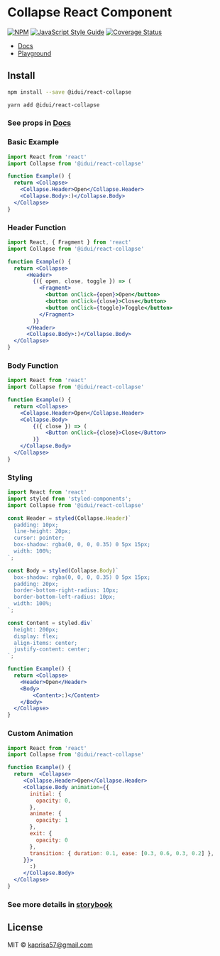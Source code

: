 # Collapse React Component

[![NPM](https://img.shields.io/npm/v/@idui/react-collapse.svg)](https://www.npmjs.com/package/@idui/react-collapse/) [![JavaScript Style Guide](https://img.shields.io/badge/code_style-standard-brightgreen.svg)](https://standardjs.com) [![Coverage Status](https://coveralls.io/repos/github/id-ui/react-collapse/badge.svg?branch=main)](https://coveralls.io/github/id-ui/react-collapse?branch=main)

- [Docs](https://id-ui.github.io/react-collapse/?path=/docs/collapse--playground)
- [Playground](https://id-ui.github.io/react-collapse/?path=/story/collapse--playground)

## Install

```bash
npm install --save @idui/react-collapse
```

```bash
yarn add @idui/react-collapse
```

### See props in [Docs](https://id-ui.github.io/react-collapse/?path=/docs/collapse--playground)


### Basic Example

```jsx
import React from 'react'
import Collapse from '@idui/react-collapse'

function Example() {
  return <Collapse>
    <Collapse.Header>Open</Collapse.Header>
    <Collapse.Body>:)</Collapse.Body>
  </Collapse>
}
```

### Header Function

```jsx
import React, { Fragment } from 'react'
import Collapse from '@idui/react-collapse'

function Example() {
  return <Collapse>
      <Header>
        {({ open, close, toggle }) => (
          <Fragment>
            <button onClick={open}>Open</button>
            <button onClick={close}>Close</button>
            <button onClick={toggle}>Toggle</button>
          </Fragment>
        )}
      </Header>
      <Collapse.Body>:)</Collapse.Body>
  </Collapse>
}
```

### Body Function

```jsx
import React from 'react'
import Collapse from '@idui/react-collapse'

function Example() {
  return <Collapse>
    <Collapse.Header>Open</Collapse.Header>
    <Collapse.Body>
        {({ close }) => (
            <Button onClick={close}>Close</Button>
        )}
    </Collapse.Body>
  </Collapse>
}
```

### Styling

```jsx
import React from 'react'
import styled from 'styled-components';
import Collapse from '@idui/react-collapse'

const Header = styled(Collapse.Header)`
  padding: 10px;
  line-height: 20px;
  cursor: pointer;
  box-shadow: rgba(0, 0, 0, 0.35) 0 5px 15px;
  width: 100%;
`;

const Body = styled(Collapse.Body)`
  box-shadow: rgba(0, 0, 0, 0.35) 0 5px 15px;
  padding: 20px;
  border-bottom-right-radius: 10px;
  border-bottom-left-radius: 10px;
  width: 100%;
`;

const Content = styled.div`
  height: 200px;
  display: flex;
  align-items: center;
  justify-content: center;
`;

function Example() {
  return <Collapse>
    <Header>Open</Header>
    <Body>
        <Content>:)</Content>
    </Body>
  </Collapse>
}
```

### Custom Animation

```jsx
import React from 'react'
import Collapse from '@idui/react-collapse'

function Example() {
  return  <Collapse>
     <Collapse.Header>Open</Collapse.Header>
     <Collapse.Body animation={{
       initial: {
         opacity: 0,
       },
       animate: {
         opacity: 1
       },
       exit: {
         opacity: 0
       },
       transition: { duration: 0.1, ease: [0.3, 0.6, 0.3, 0.2] },
     }}>
       :)
     </Collapse.Body>
  </Collapse>
}
```

### See more details in [storybook](https://id-ui.github.io/react-collapse/?path=/docs/collapse--playground)

## License

MIT © [kaprisa57@gmail.com](https://github.com/id-ui)